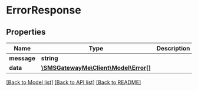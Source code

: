 # ErrorResponse

## Properties
Name | Type | Description | Notes
------------ | ------------- | ------------- | -------------
**message** | **string** |  | [optional] 
**data** | [**\SMSGatewayMe\Client\Model\Error[]**](Error.md) |  | [optional] 

[[Back to Model list]](../README.md#documentation-for-models) [[Back to API list]](../README.md#documentation-for-api-endpoints) [[Back to README]](../README.md)


